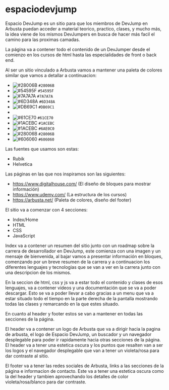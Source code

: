 # espaciodevjump

Espacio DevJump es un sitio para que los miembros de DevJump en Arbusta puedan acceder a material teorico, practico, clases, y mucho más,
la idea viene de los mismos DevJumpers en busca de hacer más facil el camino para las proximas camadas.

La página va a contener todo el contenido de un DevJumper desde el comienzo en los cursos de html hasta las especialidades de front o back end.

Al ser un sitio vinculado a Arbusta vamos a mantener una paleta de colores similar que vamos a detallar a continuacion:

- ![#28006B](https://via.placeholder.com/15/28006B/000000?text=+) `#28006B`
- ![#54595F](https://via.placeholder.com/15/54595F/000000?text=+) `#54595F`
- ![#7A7A7A](https://via.placeholder.com/15/7A7A7A/000000?text=+) `#7A7A7A`
- ![#6D348A](https://via.placeholder.com/15/6D348A/000000?text=+) `#6D348A`
- ![#DB69C1](https://via.placeholder.com/15/DB69C1/000000?text=+) `#DB69C1`
- 
- ![#61CE70](https://via.placeholder.com/15/61CE70/000000?text=+) `#61CE70`
- ![#1ACEBC](https://via.placeholder.com/15/1ACEBC/000000?text=+) `#1ACEBC`
- ![#1ACEBC](https://via.placeholder.com/15/1ACEBC/000000?text=+) `#6AE0C0`
- ![#28006B](https://via.placeholder.com/15/28006B/000000?text=+) `#28006B`
- ![#606060](https://via.placeholder.com/15/606060/000000?text=+) `#606060`

Las fuentes que usamos son estas:

- Rubik
- Helvetica

Las páginas en las que nos inspiramos son las siguientes:
- https://www.digitalhouse.com/ (El diseño de bloques para mostrar información)
- https://www.udemy.com/ (La estructura de los cursos)
- https://arbusta.net/ (Paleta de colores, diseño del footer)

El sitio va a comenzar con 4 secciones:
- Index/Home
- HTML
- CSS
- JavaScript

Index va a contener un resumen del sitio junto con un roadmap sobre la carrera de desarrollador en DevJump, este comienza con una imagen y un mensaje de bienvenida, al bajar vamos a presentar información en bloques, comenzando por un breve resumen de la carrera y a continuacion los diferentes lenguajes y tecnologias que se van a ver en la carrera junto con una descripcion de los mismos.

En la seccion de html, css y js va a estar todo el contenido y clases de esos lenguajes, va a contener videos y una documentación que se va a poder descargar. Esto se va a poder llevar a cabo gracias a un menu que va a estar situado todo el tiempo en la parte derecha de la pantalla mostrando todas las clases y remarcando en la que estes situado.

En cuanto al header y footer estos se van a mantener en todas las secciones de la página.

El header va a contener un logo de Arbusta que va a dirigir hacia la pagina de arbusta, el logo de Espacio DevJump, un buscador y un navegador desplegable para poder ir rapidamente hacia otras secciones de la página. El header va a tener una estetica oscura y los puntos que resalten van a ser los logos y el navegador desplegable que van a tener un violeta/rosa para dar contraste al sitio.

El footer va a tener las redes sociales de Arbusta, links a las secciones de la página e informacion de contacto. Este va a tener una estetica oscura como la del header y tambien aprovechando los detalles de color violeta/rosa/blanco para dar contraste.
